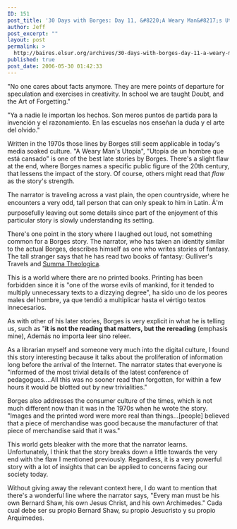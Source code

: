```yaml
---
ID: 151
post_title: '30 Days with Borges: Day 11, &#8220;A Weary Man&#8217;s Utopia&#8221;'
author: Jeff
post_excerpt: ""
layout: post
permalink: >
  http://baires.elsur.org/archives/30-days-with-borges-day-11-a-weary-mans-utopia/
published: true
post_date: 2006-05-30 01:42:33
---
```

"No one cares about facts anymore. They are mere points of departure for speculation and exercises in creativity. In school we are taught Doubt, and the Art of Forgetting."

"Ya a nadie le importan los hechos. Son meros puntos de partida para la invención y el razonamiento. En las escuelas nos ense&#241;an la duda y el arte del olvido."

Written in the 1970s those lines by Borges  still seem applicable in today's media soaked culture. "A Weary Man's Utopia", "Utopía de un hombre que está cansado" is one of the best late stories by Borges. There's a slight flaw at the end, where Borges names a specific public figure of the 20th century, that lessens the impact of the story. Of course, others might read that <em>flaw</em> as the story's strength.

The narrator is traveling across a vast plain, the open countryside, where he encounters a very odd, tall person that can only speak to him in Latin. Ã'm purposefully leaving out some details since part of the enjoyment of this particular story is slowly understanding its setting.

There's one point in the story where I laughed out loud, not something common for a Borges story. The narrator, who has taken an identity similar to the actual Borges, describes himself as one who writes stories of fantasy. The tall stranger says that he has read two books of fantasy: Gulliver's Travels and <a href="http://en.wikipedia.org/wiki/Summa_Theologica">Summa Theologica</a>.

This is a world where there are no printed books. Printing has been forbidden since it is "one of the worse evils of mankind, for it tended to multiply unnecessary texts to a dizzying degree", ha sido uno de los peores males del hombre, ya que tendió a multiplicar hasta el vértigo textos innecesarios.

As with other of his later stories, Borges is very explicit in what he is telling us, such as "<b>it is not the reading that matters, but the rereading</b> (emphasis mine), Además no importa leer sino releer.

As a librarian myself and someone very much into the digital culture, I found this story interesting because it talks about the proliferation of information long before the arrival of the Internet. The narrator states that   everyone is "informed of the most trivial details of the latest conference of pedagogues....All this was no sooner read than forgotten, for within a few hours it would be blotted out by new trivialities."

Borges also addresses the consumer culture of the times, which is not much different now than it was in the 1970s when he wrote the story. "Images and the printed word were more real than things...[people] believed that a piece of merchandise was good because the manufacturer of that piece of merchandise said that it was."

This   world gets bleaker with the more that the narrator learns. Unfortunately, I think that the story breaks down a little towards the very end with the flaw I mentioned previously. Regardless, it is a very powerful story with a lot of insights that can be applied to concerns facing our society today.

Without giving away the relevant context here, I do want to mention that there's a wonderful line where the narrator says, "Every man must be his own Bernard Shaw, his own Jesus Christ, and his own Archimedes." Cada cual debe ser su propio Bernard Shaw, su propio Jesucristo y su propio Arquímedes.